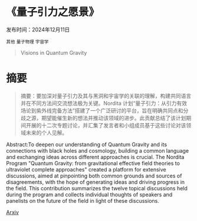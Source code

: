 # 《量子引力之愿景》

发布时间：2024年12月11日

`其他` `量子物理` `宇宙学`

> Visions in Quantum Gravity

# 摘要

> 摘要：要加深对量子引力及其与黑洞和宇宙学的关联的理解，构建共同语言并在不同方法间交流想法极为关键。Nordita 计划“量子引力：从引力有效场论到紫外线完备方法”搭建了一个广泛研讨的平台，旨在明确共同点和分歧之源，期望能催生新的想法并推动该领域的进步。此贡献总结了该计划期间开展的十二次专题讨论，并汇集了发言者和小组成员基于这些讨论对该领域未来的个人见解。

> 
Abstract:To deepen our understanding of Quantum Gravity and its connections with black holes and cosmology, building a common language and exchanging ideas across different approaches is crucial. The Nordita Program "Quantum Gravity: from gravitational effective field theories to ultraviolet complete approaches" created a platform for extensive discussions, aimed at pinpointing both common grounds and sources of disagreements, with the hope of generating ideas and driving progress in the field. This contribution summarizes the twelve topical discussions held during the program and collects individual thoughts of speakers and panelists on the future of the field in light of these discussions.
    

[Arxiv](https://arxiv.org/pdf/2412.08696)